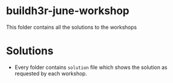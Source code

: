 # buildh3r-june-workshop

This folder contains all the solutions to the workshops

# Solutions

- Every folder contains `solution` file which shows the solution as requested by each workshop.
